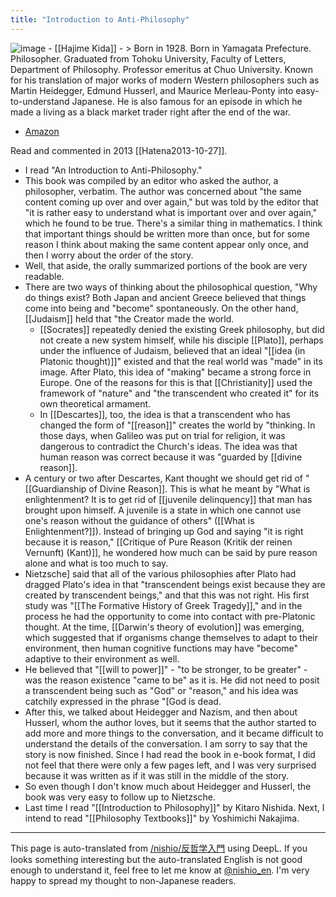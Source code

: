 ```yaml
---
title: "Introduction to Anti-Philosophy"
---
```


![image](https://gyazo.com/1d37eeebce98dca8be79f5f04b20f7f0/thumb/1000)
    - [[Hajime Kida]]
    - > Born in 1928. Born in Yamagata Prefecture. Philosopher. Graduated from Tohoku University, Faculty of Letters, Department of Philosophy. Professor emeritus at Chuo University. Known for his translation of major works of modern Western philosophers such as Martin Heidegger, Edmund Husserl, and Maurice Merleau-Ponty into easy-to-understand Japanese. He is also famous for an episode in which he made a living as a black market trader right after the end of the war.
- [Amazon](https://amzn.to/3FM0x0L)

Read and commented in 2013 [[Hatena2013-10-27]].
- I read "An Introduction to Anti-Philosophy."
- This book was compiled by an editor who asked the author, a philosopher, verbatim. The author was concerned about "the same content coming up over and over again," but was told by the editor that "it is rather easy to understand what is important over and over again," which he found to be true. There's a similar thing in mathematics. I think that important things should be written more than once, but for some reason I think about making the same content appear only once, and then I worry about the order of the story.
- Well, that aside, the orally summarized portions of the book are very readable.
- There are two ways of thinking about the philosophical question, "Why do things exist? Both Japan and ancient Greece believed that things come into being and "become" spontaneously. On the other hand, [[Judaism]] held that "the Creator made the world.
    - [[Socrates]] repeatedly denied the existing Greek philosophy, but did not create a new system himself, while his disciple [[Plato]], perhaps under the influence of Judaism, believed that an ideal "[[idea (in Platonic thought)]]" existed and that the real world was "made" in its image. After Plato, this idea of "making" became a strong force in Europe. One of the reasons for this is that [[Christianity]] used the framework of "nature" and "the transcendent who created it" for its own theoretical armament.
    - In [[Descartes]], too, the idea is that a transcendent who has changed the form of "[[reason]]" creates the world by "thinking. In those days, when Galileo was put on trial for religion, it was dangerous to contradict the Church's ideas. The idea was that human reason was correct because it was "guarded by [[divine reason]].
- A century or two after Descartes, Kant thought we should get rid of "[[Guardianship of Divine Reason]]. This is what he meant by "What is enlightenment? It is to get rid of [[juvenile delinquency]] that man has brought upon himself. A juvenile is a state in which one cannot use one's reason without the guidance of others" ([[What is Enlightenment?]]). Instead of bringing up God and saying "it is right because it is reason," [[Critique of Pure Reason (Kritik der reinen Vernunft) (Kant)]], he wondered how much can be said by pure reason alone and what is too much to say.
- Nietzsche] said that all of the various philosophies after Plato had dragged Plato's idea in that "transcendent beings exist because they are created by transcendent beings," and that this was not right. His first study was "[[The Formative History of Greek Tragedy]]," and in the process he had the opportunity to come into contact with pre-Platonic thought. At the time, [[Darwin's theory of evolution]] was emerging, which suggested that if organisms change themselves to adapt to their environment, then human cognitive functions may have "become" adaptive to their environment as well.
- He believed that "[[will to power]]" - "to be stronger, to be greater" - was the reason existence "came to be" as it is. He did not need to posit a transcendent being such as "God" or "reason," and his idea was catchily expressed in the phrase "[God is dead.
- After this, we talked about Heidegger and Nazism, and then about Husserl, whom the author loves, but it seems that the author started to add more and more things to the conversation, and it became difficult to understand the details of the conversation. I am sorry to say that the story is now finished. Since I had read the book in e-book format, I did not feel that there were only a few pages left, and I was very surprised because it was written as if it was still in the middle of the story.
- So even though I don't know much about Heidegger and Husserl, the book was very easy to follow up to Nietzsche.
- Last time I read "[[Introduction to Philosophy]]" by Kitaro Nishida. Next, I intend to read "[[Philosophy Textbooks]]" by Yoshimichi Nakajima.

---
This page is auto-translated from [/nishio/反哲学入門](https://scrapbox.io/nishio/反哲学入門) using DeepL. If you looks something interesting but the auto-translated English is not good enough to understand it, feel free to let me know at [@nishio_en](https://twitter.com/nishio_en). I'm very happy to spread my thought to non-Japanese readers.
